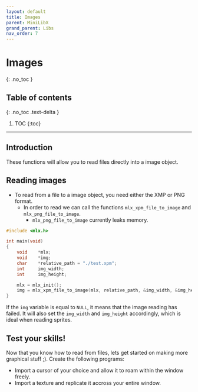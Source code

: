 ```yaml
---
layout: default
title: Images
parent: MiniLibX
grand_parent: Libs
nav_order: 7
---
```


# Images
{: .no_toc }

## Table of contents
{: .no_toc .text-delta }

1. TOC
{:toc}

---

## Introduction

These functions will allow you to read files directly into a image object.

## Reading images

- To read from a file to a image object, you need either the XMP or PNG format.
	- In order to read we can call the functions `mlx_xpm_file_to_image` and `mlx_png_file_to_image`.
		- `mlx_png_file_to_image` currently leaks memory.

```c
#include <mlx.h>

int	main(void)
{
	void	*mlx;
	void	*img;
	char	*relative_path = "./test.xpm";
	int		img_width;
	int		img_height;

	mlx = mlx_init();
	img = mlx_xpm_file_to_image(mlx, relative_path, &img_width, &img_height);
}
```

If the `img` variable is equal to `NULL`, it means that the image reading has failed. It will also set the `img_width` and `img_height` accordingly, which is ideal when reading sprites.

## Test your skills!

Now that you know how to read from files, lets get started on making more graphical stuff ;). Create the following programs:
- Import a cursor of your choice and allow it to roam within the window freely.
- Import a texture and replicate it accross your entire window.
